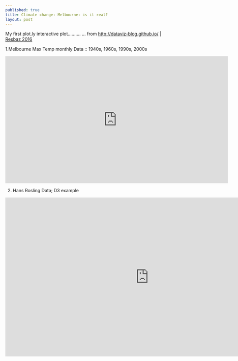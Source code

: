 ```yaml
---
published: true
title: Climate change: Melbourne: is it real?
layout: post
---
```

My first plot.ly interactive plot..........
... from <a href="http://dataviz-blog.github.io">http://dataviz-blog.github.io/</a> | <a href="http://melbourne.resbaz.edu.au/ResBaz2016">Resbaz 2016</a>

1.Melbourne Max Temp monthly Data :: 1940s, 1960s, 1990s, 2000s

<iframe width="700" height="400" frameborder="0" scrolling="no" src="https://plot.ly/~areff20000/1.embed"></iframe>

2. Hans Rosling Data; D3 example
<iframe width="900" height="500" frameborder="0" scrolling="no" src="http://areff2000.github.io/d3-bubble-plot/d3-plot/"></iframe>